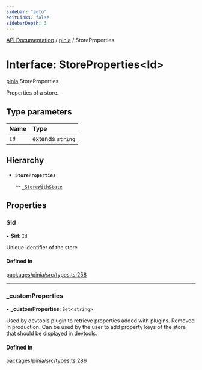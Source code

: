 ```yaml
---
sidebar: "auto"
editLinks: false
sidebarDepth: 3
---
```


[API Documentation](../index.md) / [pinia](../modules/pinia.md) / StoreProperties

# Interface: StoreProperties<Id\>

[pinia](../modules/pinia.md).StoreProperties

Properties of a store.

## Type parameters

| Name | Type |
| :------ | :------ |
| `Id` | extends `string` |

## Hierarchy

- **`StoreProperties`**

  ↳ [`_StoreWithState`](pinia._StoreWithState.md)

## Properties

### $id

• **$id**: `Id`

Unique identifier of the store

#### Defined in

[packages/pinia/src/types.ts:258](https://github.com/vuejs/pinia/blob/aa0192a/packages/pinia/src/types.ts#L258)

___

### \_customProperties

• **\_customProperties**: `Set`<`string`\>

Used by devtools plugin to retrieve properties added with plugins. Removed
in production. Can be used by the user to add property keys of the store
that should be displayed in devtools.

#### Defined in

[packages/pinia/src/types.ts:286](https://github.com/vuejs/pinia/blob/aa0192a/packages/pinia/src/types.ts#L286)
